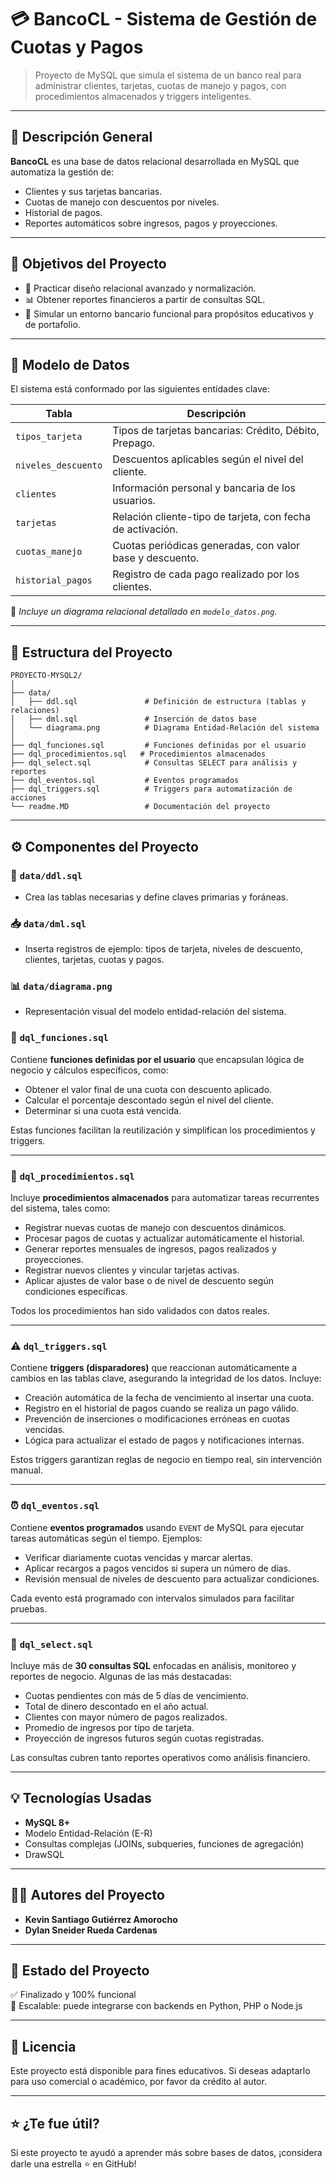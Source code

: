 # 💳 BancoCL - Sistema de Gestión de Cuotas y Pagos

> Proyecto de MySQL que simula el sistema de un banco real para administrar clientes, tarjetas, cuotas de manejo y pagos, con procedimientos almacenados y triggers inteligentes.

---

## 📘 Descripción General

**BancoCL** es una base de datos relacional desarrollada en MySQL que automatiza la gestión de:

- Clientes y sus tarjetas bancarias.
- Cuotas de manejo con descuentos por niveles.
- Historial de pagos.
- Reportes automáticos sobre ingresos, pagos y proyecciones.


---

## 🧠 Objetivos del Proyecto

- 📌 Practicar diseño relacional avanzado y normalización.
- 📊 Obtener reportes financieros a partir de consultas SQL.
- 🧪 Simular un entorno bancario funcional para propósitos educativos y de portafolio.

---

## 🧱 Modelo de Datos

El sistema está conformado por las siguientes entidades clave:

| Tabla               | Descripción                                                  |
|---------------------|--------------------------------------------------------------|
| `tipos_tarjeta`     | Tipos de tarjetas bancarias: Crédito, Débito, Prepago.       |
| `niveles_descuento` | Descuentos aplicables según el nivel del cliente.            |
| `clientes`          | Información personal y bancaria de los usuarios.             |
| `tarjetas`          | Relación cliente-tipo de tarjeta, con fecha de activación.   |
| `cuotas_manejo`     | Cuotas periódicas generadas, con valor base y descuento.     |
| `historial_pagos`   | Registro de cada pago realizado por los clientes.            |

📎 *Incluye un diagrama relacional detallado en `modelo_datos.png`.*

---


## 🧱 Estructura del Proyecto

```
PROYECTO-MYSQL2/
│
├── data/
│   ├── ddl.sql               # Definición de estructura (tablas y relaciones)
│   ├── dml.sql               # Inserción de datos base
│   └── diagrama.png          # Diagrama Entidad-Relación del sistema
│
├── dql_funciones.sql         # Funciones definidas por el usuario
├── dql_procedimientos.sql   # Procedimientos almacenados
├── dql_select.sql            # Consultas SELECT para análisis y reportes
├── dql_eventos.sql           # Eventos programados
├── dql_triggers.sql          # Triggers para automatización de acciones
└── readme.MD                 # Documentación del proyecto
```

---

## ⚙️ Componentes del Proyecto

### 📐 `data/ddl.sql`
- Crea las tablas necesarias y define claves primarias y foráneas.

### 📥 `data/dml.sql`
- Inserta registros de ejemplo: tipos de tarjeta, niveles de descuento, clientes, tarjetas, cuotas y pagos.

### 📊 `data/diagrama.png`
- Representación visual del modelo entidad-relación del sistema.

### 🧠 `dql_funciones.sql`
Contiene **funciones definidas por el usuario** que encapsulan lógica de negocio y cálculos específicos, como:
- Obtener el valor final de una cuota con descuento aplicado.
- Calcular el porcentaje descontado según el nivel del cliente.
- Determinar si una cuota está vencida.

Estas funciones facilitan la reutilización y simplifican los procedimientos y triggers.

---

### 🔁 `dql_procedimientos.sql`
Incluye **procedimientos almacenados** para automatizar tareas recurrentes del sistema, tales como:
- Registrar nuevas cuotas de manejo con descuentos dinámicos.
- Procesar pagos de cuotas y actualizar automáticamente el historial.
- Generar reportes mensuales de ingresos, pagos realizados y proyecciones.
- Registrar nuevos clientes y vincular tarjetas activas.
- Aplicar ajustes de valor base o de nivel de descuento según condiciones específicas.

Todos los procedimientos han sido validados con datos reales.

---

### ⚠️ `dql_triggers.sql`
Contiene **triggers (disparadores)** que reaccionan automáticamente a cambios en las tablas clave, asegurando la integridad de los datos. Incluye:
- Creación automática de la fecha de vencimiento al insertar una cuota.
- Registro en el historial de pagos cuando se realiza un pago válido.
- Prevención de inserciones o modificaciones erróneas en cuotas vencidas.
- Lógica para actualizar el estado de pagos y notificaciones internas.

Estos triggers garantizan reglas de negocio en tiempo real, sin intervención manual.

---

### ⏰ `dql_eventos.sql`
Contiene **eventos programados** usando `EVENT` de MySQL para ejecutar tareas automáticas según el tiempo. Ejemplos:
- Verificar diariamente cuotas vencidas y marcar alertas.
- Aplicar recargos a pagos vencidos si supera un número de días.
- Revisión mensual de niveles de descuento para actualizar condiciones.

Cada evento está programado con intervalos simulados para facilitar pruebas.

---

### 📑 `dql_select.sql`
Incluye más de **30 consultas SQL** enfocadas en análisis, monitoreo y reportes de negocio. Algunas de las más destacadas:
- Cuotas pendientes con más de 5 días de vencimiento.
- Total de dinero descontado en el año actual.
- Clientes con mayor número de pagos realizados.
- Promedio de ingresos por tipo de tarjeta.
- Proyección de ingresos futuros según cuotas registradas.

Las consultas cubren tanto reportes operativos como análisis financiero.

---


## 💡 Tecnologías Usadas

- **MySQL 8+**
- Modelo Entidad-Relación (E-R)
- Consultas complejas (JOINs, subqueries, funciones de agregación)
- DrawSQL

---

## 👨‍💻 Autores del Proyecto

- **Kevin Santiago Gutiérrez Amorocho**
- **Dylan Sneider Rueda Cardenas**

---

## 🏁 Estado del Proyecto

✅ Finalizado y 100% funcional  
🧩 Escalable: puede integrarse con backends en Python, PHP o Node.js  

---

## 📌 Licencia

Este proyecto está disponible para fines educativos. Si deseas adaptarlo para uso comercial o académico, por favor da crédito al autor.

---

## ⭐ ¿Te fue útil?

Si este proyecto te ayudó a aprender más sobre bases de datos, ¡considera darle una estrella ⭐ en GitHub!
```
